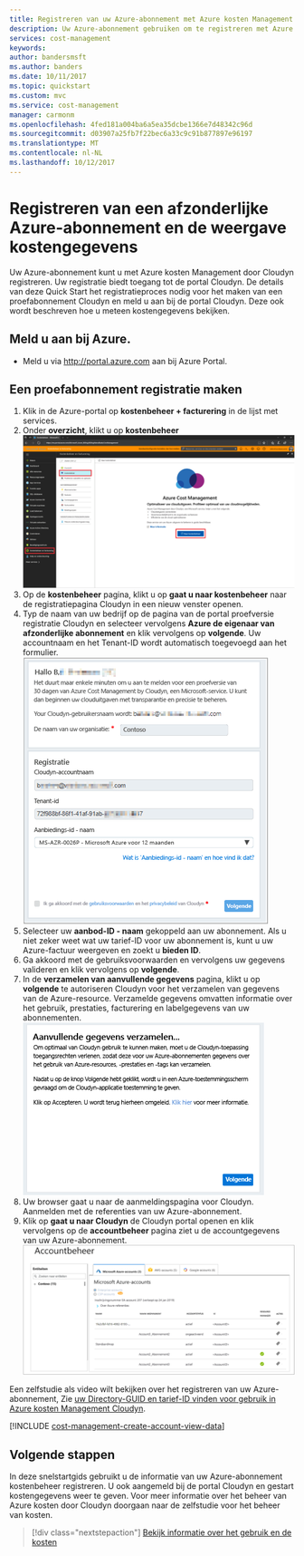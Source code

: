 ```yaml
---
title: Registreren van uw Azure-abonnement met Azure kosten Management | Microsoft Docs
description: Uw Azure-abonnement gebruiken om te registreren met Azure kosten Management door Cloudyn.
services: cost-management
keywords: 
author: bandersmsft
ms.author: banders
ms.date: 10/11/2017
ms.topic: quickstart
ms.custom: mvc
ms.service: cost-management
manager: carmonm
ms.openlocfilehash: 4fed181a004ba6a5ea35dcbe1366e7d48342c96d
ms.sourcegitcommit: d03907a25fb7f22bec6a33c9c91b877897e96197
ms.translationtype: MT
ms.contentlocale: nl-NL
ms.lasthandoff: 10/12/2017
---
```

# <a name="register-an-individual-azure-subscription-and-view-cost-data"></a>Registreren van een afzonderlijke Azure-abonnement en de weergave kostengegevens

Uw Azure-abonnement kunt u met Azure kosten Management door Cloudyn registreren. Uw registratie biedt toegang tot de portal Cloudyn. De details van deze Quick Start het registratieproces nodig voor het maken van een proefabonnement Cloudyn en meld u aan bij de portal Cloudyn. Deze ook wordt beschreven hoe u meteen kostengegevens bekijken.

## <a name="log-in-to-azure"></a>Meld u aan bij Azure.

- Meld u via http://portal.azure.com aan bij Azure Portal.

## <a name="create-a-trial-registration"></a>Een proefabonnement registratie maken

1. Klik in de Azure-portal op **kostenbeheer + facturering** in de lijst met services.
2. Onder **overzicht**, klikt u op **kostenbeheer**  
    ![Kosten Management-pagina](./media/quick-register-azure-sub/cost-mgt-billing-service.png)
3. Op de **kostenbeheer** pagina, klikt u op **gaat u naar kostenbeheer** naar de registratiepagina Cloudyn in een nieuw venster openen.
4. Typ de naam van uw bedrijf op de pagina van de portal proefversie registratie Cloudyn en selecteer vervolgens **Azure de eigenaar van afzonderlijke abonnement** en klik vervolgens op **volgende**. Uw accountnaam en het Tenant-ID wordt automatisch toegevoegd aan het formulier.  
    ![de registratie van de evaluatieversie](./media/quick-register-azure-sub/trial-reg-ind.png)
5. Selecteer uw **aanbod-ID - naam** gekoppeld aan uw abonnement. Als u niet zeker weet wat uw tarief-ID voor uw abonnement is, kunt u uw Azure-factuur weergeven en zoekt u **bieden ID**.
6. Ga akkoord met de gebruiksvoorwaarden en vervolgens uw gegevens valideren en klik vervolgens op **volgende**.
7. In de **verzamelen van aanvullende gegevens** pagina, klikt u op **volgende** te autoriseren Cloudyn voor het verzamelen van gegevens van de Azure-resource. Verzamelde gegevens omvatten informatie over het gebruik, prestaties, facturering en labelgegevens van uw abonnementen.  
    ![aanvullende gegevens verzamelen](./media/quick-register-azure-sub/gather-additional.png)
8. Uw browser gaat u naar de aanmeldingspagina voor Cloudyn. Aanmelden met de referenties van uw Azure-abonnement.
9. Klik op **gaat u naar Cloudyn** de Cloudyn portal openen en klik vervolgens op de **accountbeheer** pagina ziet u de accountgegevens van uw Azure-abonnement.  
    ![Accountbeheer](./media/quick-register-azure-sub/accounts-mgt.png)

Een zelfstudie als video wilt bekijken over het registreren van uw Azure-abonnement, Zie [uw Directory-GUID en tarief-ID vinden voor gebruik in Azure kosten Management Cloudyn](https://youtu.be/PaRjnyaNGMI).

[!INCLUDE [cost-management-create-account-view-data](../../includes/cost-management-create-account-view-data.md)]

## <a name="next-steps"></a>Volgende stappen

In deze snelstartgids gebruikt u de informatie van uw Azure-abonnement kostenbeheer registreren. U ook aangemeld bij de portal Cloudyn en gestart kostengegevens weer te geven. Voor meer informatie over het beheer van Azure kosten door Cloudyn doorgaan naar de zelfstudie voor het beheer van kosten.

> [!div class="nextstepaction"]
> [Bekijk informatie over het gebruik en de kosten](./tutorial-review-usage.md)
